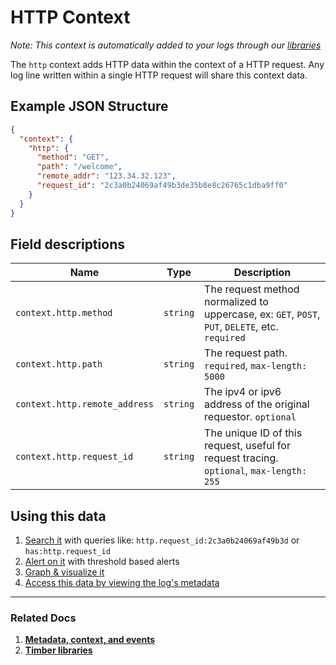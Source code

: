 # HTTP Context

*Note: This context is automatically added to your logs through our [libraries](/languages)*

The `http` context adds HTTP data within the context of a HTTP request. Any log line written within a single HTTP request will share this context data.

## Example JSON Structure


```json
{
  "context": {
    "http": {
      "method": "GET",
      "path": "/welcome",
      "remote_addr": "123.34.32.123",
      "request_id": "2c3a0b24069af49b3de35b8e8c26765c1dba9ff0"
    }
  }
}
```

## Field descriptions

Name | Type | Description
-----|------|------------
`context.http.method` | `string` | The request method normalized to uppercase, ex: `GET`, `POST`, `PUT`, `DELETE`, etc. `required`
`context.http.path` | `string` | The request path. `required`, `max-length: 5000`
`context.http.remote_address` | `string` | The ipv4 or ipv6 address of the original requestor. `optional`
`context.http.request_id` | `string` | The unique ID of this request, useful for request tracing. `optional`, `max-length: 255`


## Using this data

1. [Search it](/app/console/searching) with queries like: `http.request_id:2c3a0b24069af49b3d` or `has:http.request_id`
2. [Alert on it](/app/console/alerts) with threshold based alerts
3. [Graph & visualize it](/app/console/graphing)
4. [Access this data by viewing the log's metadata](/app/console/view-metdata-and-context)

---

### Related Docs

1. [**Metadata, context, and events**](/concepts/metadata-context-and-events)
2. [**Timber libraries**](/languages)
